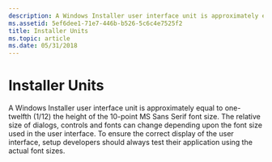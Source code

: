 ```yaml
---
description: A Windows Installer user interface unit is approximately equal to one-twelfth (1/12) the height of the 10-point MS Sans Serif font size.
ms.assetid: 5ef6dee1-71e7-446b-b526-5c6c4e7525f2
title: Installer Units
ms.topic: article
ms.date: 05/31/2018
---
```


# Installer Units

A Windows Installer user interface unit is approximately equal to one-twelfth (1/12) the height of the 10-point MS Sans Serif font size. The relative size of dialogs, controls and fonts can change depending upon the font size used in the user interface. To ensure the correct display of the user interface, setup developers should always test their application using the actual font sizes.

 

 




